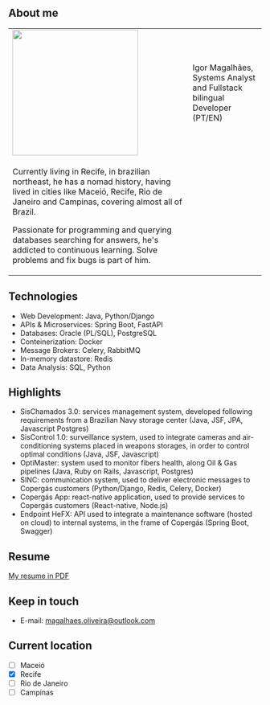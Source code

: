 ## About me

<table border=0>
  <tr>
    <td>
      <img src="https://github.com/user-attachments/assets/e47ccaee-3d1b-422b-9578-316a715ad172" width="250"/>
    </td>
    <td>
      <p>Igor Magalhães, Systems Analyst and Fullstack bilingual Developer (PT/EN)
    </td>
  </tr>
  <tr>
    <td>
       <p>Currently living in Recife, in brazilian northeast, he has a nomad history, having lived in cities like Maceió, Recife, Rio de Janeiro and Campinas, covering almost all of Brazil.</p>

<p>Passionate for programming and querying databases searching for answers, he's addicted to continuous learning. Solve problems and fix bugs is part of him.</p>
    </td>
  </tr>
</table>





## Technologies

- Web Development: Java, Python/Django
- APIs & Microservices: Spring Boot, FastAPI
- Databases: Oracle (PL/SQL), PostgreSQL
- Conteinerization: Docker
- Message Brokers: Celery, RabbitMQ
- In-memory datastore: Redis
- Data Analysis: SQL, Python

## Highlights

- SisChamados 3.0: services management system, developed following requirements from a Brazilian Navy storage center (Java, JSF, JPA, Javascript Postgres)
- SisControl 1.0: surveillance system, used to integrate cameras and air-conditioning systems placed in weapons storages, in order to control optimal conditions (Java, JSF, Javascript)
- OptiMaster: system used to monitor fibers health, along Oil & Gas pipelines (Java, Ruby on Rails, Javascript, Postgres)
- SINC: communication system, used to deliver electronic messages to Copergás customers (Python/Django, Redis, Celery, Docker)
- Copergás App: react-native application, used to provide services to Copergás customers (React-native, Node.js)
- Endpoint HeFX: API used to integrate a maintenance software (hosted on cloud) to internal systems, in the frame of Copergás (Spring Boot, Swagger)

## Resume

[My resume in PDF](https://github.com/imoliveira88/imoliveira88/blob/main/resume-en-11FEV2025.pdf)

## Keep in touch

- E-mail: magalhaes.oliveira@outlook.com

## Current location

- [ ] Maceió
- [x] Recife
- [ ] Rio de Janeiro
- [ ] Campinas
<!---
imoliveira88/imoliveira88 is a ✨ special ✨ repository because its `README.md` (this file) appears on your GitHub profile.
You can click the Preview link to take a look at your changes.
--->
